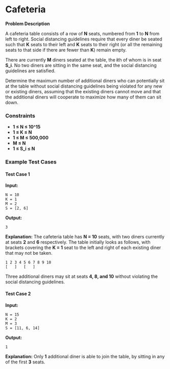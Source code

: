 # Cafeteria

**Problem Description**

A cafeteria table consists of a row of **N** seats, numbered from **1** to **N** from left to right. Social distancing guidelines require that every diner be seated such that **K** seats to their left and **K** seats to their right (or all the remaining seats to that side if there are fewer than **K**) remain empty.

There are currently **M** diners seated at the table, the **i**th of whom is in seat **S_i**. No two diners are sitting in the same seat, and the social distancing guidelines are satisfied.

Determine the maximum number of additional diners who can potentially sit at the table without social distancing guidelines being violated for any new or existing diners, assuming that the existing diners cannot move and that the additional diners will cooperate to maximize how many of them can sit down.

### Constraints
- **1 ≤ N ≤ 10^15**
- **1 ≤ K ≤ N**
- **1 ≤ M ≤ 500,000**
- **M ≤ N**
- **1 ≤ S_i ≤ N**

### Example Test Cases

#### Test Case 1
**Input:**
```
N = 10
K = 1
M = 2
S = [2, 6]
```
**Output:**
```
3
```

**Explanation:**
The cafeteria table has **N = 10** seats, with two diners currently at seats **2** and **6** respectively. The table initially looks as follows, with brackets covering the **K = 1** seat to the left and right of each existing diner that may not be taken.
```
1 2 3 4 5 6 7 8 9 10
[   ]   [   ]
```
Three additional diners may sit at seats **4, 8, and 10** without violating the social distancing guidelines.

#### Test Case 2
**Input:**
```
N = 15
K = 2
M = 3
S = [11, 6, 14]
```
**Output:**
```
1
```

**Explanation:**
Only **1** additional diner is able to join the table, by sitting in any of the first **3** seats.

